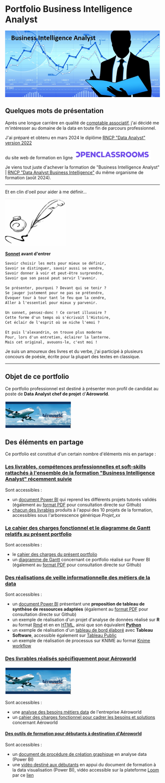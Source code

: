 # Portfolio Business Intelligence Analyst

![Business-Intelligence-Analyst_image](https://github.com/Thierry-Monjo/Portfolio_data_analyst_bi/blob/main/img/Business-Intelligence-Analyst.jpg)

## Quelques mots de présentation
Après une longue carrière en qualité de [comptable associatif](https://www.linkedin.com/in/thierry-monjo-da), j'ai décidé me m'intéresser au domaine de la data en toute fin de parcours professionnel. 

J'ai préparé et obtenu en mars 2024 le diplôme [RNCP "Data Analyst" version 2022](https://www.francecompetences.fr/recherche/rncp/34964/) 

du site web de formation en ligne [![OpenClassrooms_logo](https://github.com/Thierry-Monjo/Portfolio_data_analyst_bi/blob/main/img/OpenClassrooms_logo.png)](https://openclassrooms.com/fr/)


Je viens tout juste d'achever la formation de "Business Intelligence Analyst" | [RNCP "Data Analyst Business Intelligence"](https://www.francecompetences.fr/recherche/rncp/37837/) du même organisme de formation (août 2024).

<hr>

Et en clin d'oeil pour aider à me définir...

![Poetry](https://github.com/Thierry-Monjo/Portfolio_data_analyst_bi/blob/main/img/poetry.png)

**[Sonnet](https://fr.wikipedia.org/wiki/Sonnet) avant d'entrer**

```
Savoir choisir les mots pour mieux se définir,
Savoir se distinguer, savoir aussi se vendre,
Savoir donner à voir et peut-être surprendre,
Savoir que son passé peut servir l'avenir.

Se présenter, pourquoi ? Devant qui se tenir ?
Se jauger justement pour ne pas se prétendre,
Évoquer tour à tour tant le feu que la cendre,
Aller à l'essentiel pour mieux y parvenir.

Un sonnet, pensez-donc ! Ce corset illusoire ?
Cette forme d'un temps où s'écrivait l'Histoire,
Cet éclair de l'esprit où se niche l'emoi ?

Et puis l'alexandrin, on trouve plus moderne
Pour, lors d'un entretien, éclairer la lanterne.
Mais cet original, avouons-le, c'est moi !
```

Je suis un amoureux des livres et du verbe, j'ai participé à plusieurs concours de poésie, écrite pour la plupart des textes en classique.

<hr>

## Objet de ce portfolio 
Ce portfolio professionnel est destiné à présenter mon profil de candidat au poste de **Data Analyst chef de projet** d'**Aéroworld**.

![Aéroworld_logo](https://github.com/Thierry-Monjo/Portfolio_data_analyst_bi/blob/main/img/Aeroworld.png)


## Des éléments en partage
Ce portfolio est constitué d'un certain nombre d'éléments mis en partage :

### [Les livrables, compétences professionnelles et soft-skills rattachés à l'ensemble de la formation "Business Intelligence Analyst" récemment suivie](https://github.com/Thierry-Monjo/Portfolio_data_analyst_bi/tree/main/Projets_OC_BIA)

Sont accessibles :
- un [document Power BI](https://github.com/Thierry-Monjo/Portfolio_data_analyst_bi/blob/main/Projets_OC_BIA/Synthese_projets_tutores.pbix) qui reprend les différents projets tutorés validés (également au [format PDF](https://github.com/Thierry-Monjo/Portfolio_data_analyst_bi/blob/main/Projets_OC_BIA/Synthese_projets_tutores.pdf) pour consultation directe sur Github)
- [chacun des livrables](https://github.com/Thierry-Monjo/Portfolio_data_analyst_bi/blob/main/Projets_OC_BIA/) produits à l'appui des 10 projets de la formation, accessibles sous l'arborescence générique *Projet_xx*

### [Le cahier des charges fonctionnel et le diagramme de Gantt relatifs au présent portfolio](https://github.com/Thierry-Monjo/Portfolio_data_analyst_bi/tree/main/Portfolio)

Sont accessibles :
- le [cahier des charges du présent portfolio](https://github.com/Thierry-Monjo/Portfolio_data_analyst_bi/blob/main/Portfolio/Cahier_des_charges_portfolio_candidat.pdf)
- un [diagramme de Gantt](https://github.com/Thierry-Monjo/Portfolio_data_analyst_bi/blob/main/Portfolio/Gantt_portfolio.pbix) concernant ce portfolio réalisé sur Power BI (également au [format PDF](https://github.com/Thierry-Monjo/Portfolio_data_analyst_bi/blob/main/Portfolio/Gantt_portfolio.pdf) pour consultation directe sur Github)

### [Des réalisations de veille informationnelle des métiers de la data](https://github.com/Thierry-Monjo/Portfolio_data_analyst_bi/tree/main/Veille_informationnelle_metiers_data)

Sont accessibles :
- un [document Power BI](https://github.com/Thierry-Monjo/Portfolio_data_analyst_bi/blob/main/Veille_informationnelle_metiers_data/Veille_informationnelle_metiers_data.pbix) présentant une **proposition de tableau de synthèse de ressources adaptées** (également au [format PDF](https://github.com/Thierry-Monjo/Portfolio_data_analyst_bi/blob/main/Veille_informationnelle_metiers_data/Veille_informationnelle_metiers_data.pdf) pour consultation directe sur Github)
- un exemple de réalisation d'un projet d'analyse de données réalisé sur **R** au format [Rmd](https://github.com/Thierry-Monjo/Portfolio_data_analyst_bi/blob/main/Veille_informationnelle_metiers_data/R_notebook_P6_OC_DA.Rmd) et en en [HTML](https://github.com/Thierry-Monjo/Portfolio_data_analyst_bi/blob/main/Veille_informationnelle_metiers_data/R_notebook_P6_OC_DA.html), ainsi que son équivalent [**Python**](https://github.com/Thierry-Monjo/Portfolio_data_analyst_bi/blob/main/Veille_informationnelle_metiers_data/Python_notebook_P6_OC_DA.ipynb)
- un exemple de réalisation d'un [tableau de bord élaboré](https://github.com/Thierry-Monjo/Portfolio_data_analyst_bi/blob/main/Veille_informationnelle_metiers_data/Tableau_viz_P8_OC_DA.pdf) avec **Tableau Software**, accessible également sur [Tableau Public](https://public.tableau.com/app/profile/thierry.monjo/viz/DWFA_etude_TM/Prsentation)
- un exemple de réalisation de processus sur KNIME au format [Knime workflow](https://github.com/Thierry-Monjo/Portfolio_data_analyst_bi/blob/main/Veille_informationnelle_metiers_data/Knime_Workflow_P7_OC_DA.knwf)

### [Des livrables réalisés spécifiquement pour Aéroworld](https://github.com/Thierry-Monjo/Portfolio_data_analyst_bi/tree/main/Pour_Aeroworld)

![Aéroworld_logo](https://github.com/Thierry-Monjo/Portfolio_data_analyst_bi/blob/main/img/Aeroworld.png)

Sont accessibles :
- une [analyse des besoins métiers data](https://github.com/Thierry-Monjo/Portfolio_data_analyst_bi/blob/main/Pour_Aeroworld/Analyse_des_besoins_metiers_Aeroworld.pdf) de l'entreprise Aéroworld
- un [cahier des charges fonctionnel pour cadrer les besoins et solutions](https://github.com/Thierry-Monjo/Portfolio_data_analyst_bi/blob/main/Pour_Aeroworld/Cahier_des_charges_fonctionnel_Aeroworld.pdf) concernant Aéroworld

#### [Des outils de formation pour débutants à destination d'Aéroworld](https://github.com/Thierry-Monjo/Portfolio_data_analyst_bi/tree/main/Pour_Aeroworld/Formation_equipe)

Sont accessibles :
- un [document de procédure de création graphique](https://github.com/Thierry-Monjo/Portfolio_data_analyst_bi/blob/main/Pour_Aeroworld/Formation_equipe/Guide_prise_en_main_%20PowerBI.pdf) en analyse data (Power BI)
- une [vidéo destiné aux débutants](https://github.com/Thierry-Monjo/Portfolio_data_analyst_bi/blob/main/Pour_Aeroworld/Formation_equipe/Initiation_PowerBI.mp4) en appui du document de formation à la data visualisation (Power BI), vidéo accessible sur la plateforme [Loom](https://www.loom.com) par ce [lien](https://www.loom.com/share/d681e80ffd224f97abbed0dd39f99747?sid=e66f9012-d01b-466a-ba39-cd64acdf42b7)

